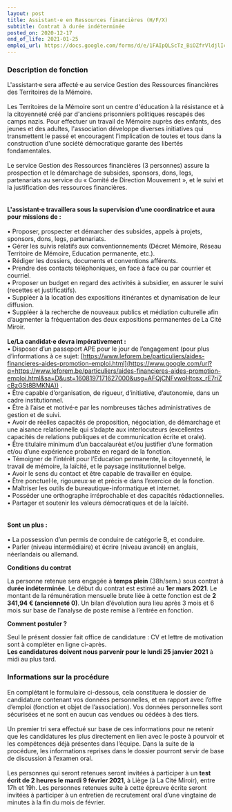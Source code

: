 ```yaml
---
layout: post
title: Assistant·e en Ressources financières (H/F/X)
subtitle: Contrat à durée indéterminée
posted_on: 2020-12-17
end_of_life: 2021-01-25
emploi_url: https://docs.google.com/forms/d/e/1FAIpQLScTz_BiOZfrVldjlIccpRuvnP6SGr4zWXSrU9QbWVuI6lZGpg/viewform
---
```

<!--StartFragment-->

### Description de fonction

L'assistant·e sera affecté·e au service Gestion des Ressources financières des Territoires de la Mémoire.\
\
Les Territoires de la Mémoire sont un centre d'éducation à la résistance et à la citoyenneté créé par d'anciens prisonniers politiques rescapés des camps nazis. Pour effectuer un travail de Mémoire auprès des enfants, des jeunes et des adultes, l'association développe diverses initiatives qui transmettent le passé et encouragent l'implication de toutes et tous dans la construction d'une société démocratique garante des libertés fondamentales.\
\
Le service Gestion des Ressources financières (3 personnes) assure la prospection et le démarchage de subsides, sponsors, dons, legs, partenariats au service du « Comité de Direction Mouvement », et le suivi et la justification des ressources financières.\
\
\
**L'assistant·e travaillera sous la supervision d’une coordinatrice et aura pour missions de :**\
\
• Proposer, prospecter et démarcher des subsides, appels à projets, sponsors, dons, legs, partenariats.\
• Gérer les suivis relatifs aux conventionnements (Décret Mémoire, Réseau Territoire de Mémoire, Education permanente, etc.).\
• Rédiger les dossiers, documents et conventions afférents.\
• Prendre des contacts téléphoniques, en face à face ou par courrier et courriel.\
• Proposer un budget en regard des activités à subsidier, en assurer le suivi (recettes et justificatifs).\
• Suppléer à la location des expositions itinérantes et dynamisation de leur diffusion.\
• Suppléer à la recherche de nouveaux publics et médiation culturelle afin d’augmenter la fréquentation des deux expositions permanentes de La Cité Miroir.\
\
**Le/La candidat·e devra impérativement :**\
• Disposer d’un passeport APE pour le jour de l’engagement (pour plus d’informations à ce sujet: [https://www.leforem.be/particuliers/aides-financieres-aides-promotion-emploi.html](https://www.google.com/url?q=https://www.leforem.be/particuliers/aides-financieres-aides-promotion-emploi.html&sa=D&ust=1608197171627000&usg=AFQjCNFvwoHtosx_rE7riZcBzGSt8BMKNA)) .\
• Être capable d’organisation, de rigueur, d’initiative, d’autonomie, dans un cadre institutionnel.\
• Être à l’aise et motivé·e par les nombreuses tâches administratives de gestion et de suivi.\
• Avoir de réelles capacités de proposition, négociation, de démarchage et une aisance relationnelle qui s’adapte aux interlocuteurs (excellentes capacités de relations publiques et de communication écrite et orale).\
• Être titulaire minimum d’un baccalauréat et/ou justifier d’une formation et/ou d’une expérience probante en regard de la fonction.\
• Témoigner de l’intérêt pour l’Education permanente, la citoyenneté, le travail de mémoire, la laïcité, et le paysage institutionnel belge.\
• Avoir le sens du contact et être capable de travailler en équipe.\
• Être ponctuel·le, rigoureux·se et précis·e dans l’exercice de la fonction.\
• Maîtriser les outils de bureautique-informatique et internet.\
• Posséder une orthographe irréprochable et des capacités rédactionnelles.\
• Partager et soutenir les valeurs démocratiques et de la laïcité.\
\
\
**Sont un plus :**\
\
• La possession d’un permis de conduire de catégorie B, et conduire.\
• Parler (niveau intermédiaire) et écrire (niveau avancé) en anglais, néerlandais ou allemand.

**Conditions du contrat**

La personne retenue sera engagée à **temps plein** (38h/sem.) sous contrat à **durée indéterminée**. Le début du contrat est estimé au **1er mars 2021**. Le montant de la rémunération mensuelle brute liée à cette fonction est de **2 341,94 € (ancienneté 0)**. Un bilan d’évolution aura lieu après 3 mois et 6 mois sur base de l’analyse de poste remise à l’entrée en fonction.

**Comment postuler ?**

Seul le présent dossier fait office de candidature : CV et lettre de motivation sont à compléter en ligne ci-après.\
**Les candidatures doivent nous parvenir pour le lundi 25 janvier 2021** à midi au plus tard.

### **Informations sur la procédure**

En complétant le formulaire ci-dessous, cela constituera le dossier de candidature contenant vos données personnelles, et en rapport avec l’offre d’emploi (fonction et objet de l’association). Vos données personnelles sont sécurisées et ne sont en aucun cas vendues ou cédées à des tiers.\
\
Un premier tri sera effectué sur base de ces informations pour ne retenir que les candidatures les plus directement en lien avec le poste à pourvoir et les compétences déjà présentes dans l’équipe. Dans la suite de la procédure, les informations reprises dans le dossier pourront servir de base de discussion à l’examen oral.\
\
Les personnes qui seront retenues seront invitées à participer à un **test écrit de 2 heures le mardi 9 février 2021**, à Liège (à La Cité Miroir), entre 17h et 19h. Les personnes retenues suite à cette épreuve écrite seront invitées à participer à un entretien de recrutement oral d’une vingtaine de minutes à la fin du mois de février.

<!--EndFragment-->